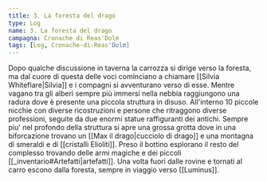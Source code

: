 ```yaml
---
title: 3. La foresta del drago 
type: Log
name: 3. La foresta del drago
campagna: Cronache di Reas'Dolm
tags: [Log, Cronache-di-Reas'Dolm]
---
```


Dopo qualche discussione in taverna la carrozza si dirige verso la foresta, ma dal cuore di questa delle voci cominciano a chiamare [[Silvia Whiteflare|Silvia]] e i compagni si avventurano verso di esse. Mentre vagano tra gli alberi  sempre più immersi nella nebbia raggiungono una radura dove è presente una piccola struttura in disuso. All'interno 10 piccole nicchie con diverse ricostruzioni e persone che ritraggono diverse professioni, seguite da due enormi statue raffiguranti dei antichi. Sempre piu' nel profondo della struttura si apre una grossa grotta dove in una biforcazione trovano un [[Max il drago|cucciolo di drago]] e una montagna di smeraldi e di [[cristalli Elioliti]]. Preso il bottino esplorano il resto del complesso trovando delle armi magiche e dei piccoli [[_inventario#Artefatti|artefatti]]. Una volta fuori dalle rovine e tornati al carro escono dalla foresta, sempre in viaggio verso [[Luminus]].